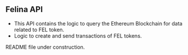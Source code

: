 ## Felina API

-   This API contains the logic to query the Ethereum Blockchain for data related to FEL token.
-   Logic to create and send transactions of FEL tokens.

README file under construction.
